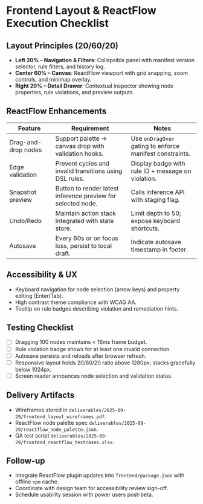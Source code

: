 # Frontend Layout & ReactFlow Execution Checklist

## Layout Principles (20/60/20)
- **Left 20% – Navigation & Filters**: Collapsible panel with manifest version selector, rule filters, and history log.
- **Center 60% – Canvas**: ReactFlow viewport with grid snapping, zoom controls, and minimap overlay.
- **Right 20% – Detail Drawer**: Contextual inspector showing node properties, rule violations, and preview outputs.

## ReactFlow Enhancements
| Feature | Requirement | Notes |
| --- | --- | --- |
| Drag-and-drop nodes | Support palette -> canvas drop with validation hooks. | Use `onDragOver` gating to enforce manifest constraints. |
| Edge validation | Prevent cycles and invalid transitions using DSL rules. | Display badge with rule ID + message on violation. |
| Snapshot preview | Button to render latest inference preview for selected node. | Calls inference API with staging flag. |
| Undo/Redo | Maintain action stack integrated with state store. | Limit depth to 50; expose keyboard shortcuts. |
| Autosave | Every 60s or on focus loss, persist to local draft. | Indicate autosave timestamp in footer. |

## Accessibility & UX
- Keyboard navigation for node selection (arrow keys) and property editing (Enter/Tab).
- High contrast theme compliance with WCAG AA.
- Tooltip on rule badges describing violation and remediation hints.

## Testing Checklist
- [ ] Dragging 100 nodes maintains < 16ms frame budget.
- [ ] Rule violation badge shows for at least one invalid connection.
- [ ] Autosave persists and reloads after browser refresh.
- [ ] Responsive layout holds 20/60/20 ratio above 1280px; stacks gracefully below 1024px.
- [ ] Screen reader announces node selection and validation status.

## Delivery Artifacts
- Wireframes stored in `deliverables/2025-09-29/frontend_layout_wireframes.pdf`.
- ReactFlow node palette spec `deliverables/2025-09-29/reactflow_node_palette.json`.
- QA test script `deliverables/2025-09-29/frontend_reactflow_testcases.xlsx`.

## Follow-up
- Integrate ReactFlow plugin updates into `frontend/package.json` with offline `npm` cache.
- Coordinate with design team for accessibility review sign-off.
- Schedule usability session with power users post-beta.
